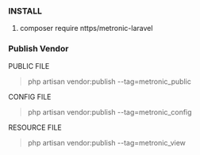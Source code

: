 ### INSTALL

1. composer require nttps/metronic-laravel


### Publish Vendor

PUBLIC FILE
  > php artisan vendor:publish --tag=metronic_public
  
CONFIG FILE
  > php artisan vendor:publish --tag=metronic_config

RESOURCE FILE
  > php artisan vendor:publish --tag=metronic_view

